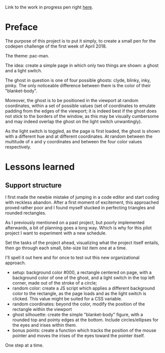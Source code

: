 Link to the work in progress pen right [here](https://codepen.io/borntofrappe/pen/YaRVoK/).

# Preface

The purpose of this project is to put it simply, to create a small pen for the codepen challenge of the first week of April 2018. 

The theme: pac-man.

The idea: create a simple page in which only two things are shown: a ghost and a light switch.

The ghost in question is one of four possible ghosts: clyde, blinky, inky, pinky. The only noticeable difference between them is the color of their "blanket-body".

Moreover, the ghost is to be positioned in the viewport at random coordinates, within a set of possible values (set of coordinates to emulate padding from the edges of the viewport; it is indeed best if the ghost does not stick to the borders of the window, as this may be visually cumbersome and may indeed overlap the ghost on the light switch unwantingly).

As the light switch is toggled, as the page is first loaded, the ghost is shown with a different hue and at different coordinates. At random between the multitude of x and y coordinates and between the four color values respectively.

# Lessons learned

## Support structure

I first made the newbie mistake of jumping in a code editor and start coding with reckless abandon. After a first moment of excitement, this approached proved rather poor and I found myself stucked in perfecting triangles and rounded rectangles. 

As I previously mentioned on a past project, but poorly implemented afterwards, a bit of planning goes a long way. Which is why for this pilot project I want to experiment with a new schedule.

Set the tasks of the project ahead, visualizing what the project itself entails, then go through each small, bite-size list item one at a time.

I'll spell it out here and for once to test out this new organizational approach.

- setup: background color #000, a rectangle centered on page, with a background color of one of the ghost, and a light switch in the top left corner, made out of the stroke of a circle;
- random color: create a JS script which applies a different background color to the rectangle, as the page loads and as the light switch is clicked. This value might be suited for a CSS variable.
- random coordinates: beyond the color, modify the position of the rectangle within the viewport
- ghost silhouette: create the simple "blanket-body" figure, with a rounded top and pointy edges at the bottom. Include circles/ellipses for the eyes and irises within them.
- bonus points: create a function which tracks the position of the mouse pointer and moves the irises of the eyes toward the pointer itself.

One step at a time.

